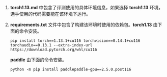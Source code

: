 1. **torch1.13.md** 中包含了评测使用的具体环境信息，如果选择 **torch1.13** 环境，选手使用的代码需要能在该环境下运行。

2. **requirements.txt** 文件中包含了构建该环境时使用的依赖包。**torch1.13** 由下面的命令安装。

   ```
   pip install torch==1.13.1+cu116 torchvision==0.14.1+cu116 torchaudio==0.13.1 --extra-index-url https://download.pytorch.org/whl/cu116
   ```

   **paddle** 由下面的命令安装。
   
   ```
   python -m pip install paddlepaddle-gpu==2.5.0.post116
   ```
   
   
